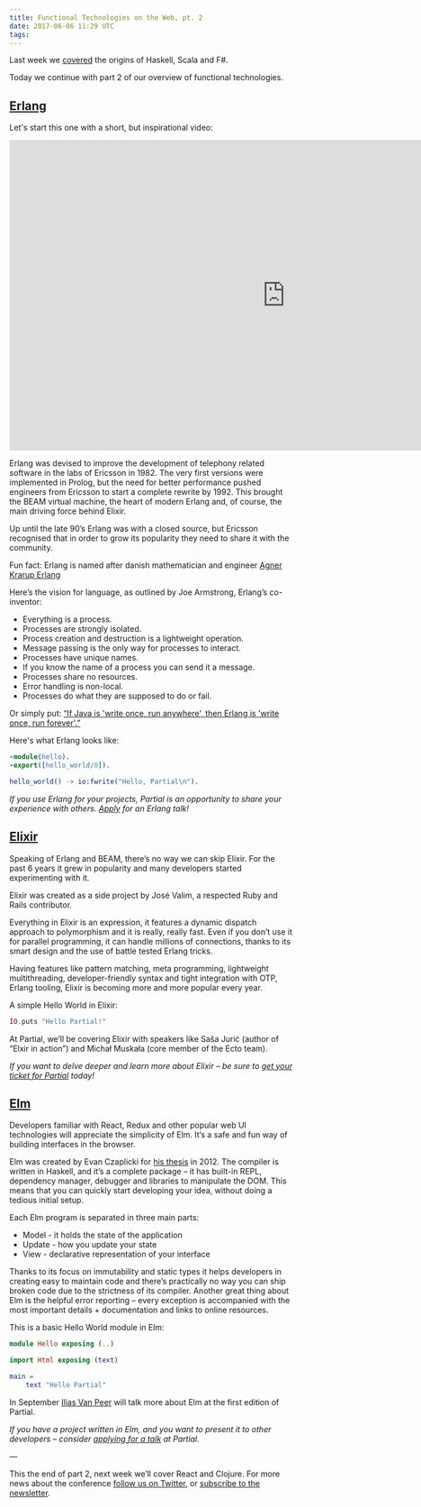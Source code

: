 ```yaml
---
title: Functional Technologies on the Web, pt. 2
date: 2017-06-06 11:29 UTC
tags:
---
```


Last week we [covered](http://partialconf.com/blog/functional-technologies-on-the-web-pt1) the origins of Haskell, Scala and F#.

Today we continue with part 2 of our overview of functional technologies.

## [Erlang](https://www.erlang.org/)

Let's start this one with a short, but inspirational video:

<div class="video-container">
    <iframe width="980" height="551" src="https://www.youtube.com/embed/uKfKtXYLG78" frameborder="0" allowfullscreen></iframe>
</div>

Erlang was devised to improve the development of telephony related software in the labs of Ericsson in 1982. The very first versions were implemented in Prolog, but the need for better performance pushed engineers from Ericsson to start a complete rewrite by 1992. This brought the BEAM virtual machine, the heart of modern Erlang and, of course, the main driving force behind Elixir.

Up until the late 90’s Erlang was with a closed source, but Ericsson recognised that in order to grow its popularity they need to share it with the community.

Fun fact: Erlang is named after danish mathematician and engineer [Agner Krarup Erlang](https://en.wikipedia.org/wiki/Agner_Krarup_Erlang)

Here’s the vision for language, as outlined by Joe Armstrong, Erlang’s co-inventor:

- Everything is a process.
- Processes are strongly isolated.
- Process creation and destruction is a lightweight operation.
- Message passing is the only way for processes to interact.
- Processes have unique names.
- If you know the name of a process you can send it a message.
- Processes share no resources.
- Error handling is non-local.
- Processes do what they are supposed to do or fail.

Or simply put: [“If Java is 'write once, run anywhere', then Erlang is 'write once, run forever'.”](https://www.youtube.com/watch?v=u41GEwIq2mE&t=3m59s)

Here's what Erlang looks like:

```erlang
-module(hello).
-export([hello_world/0]).

hello_world() -> io:fwrite("Hello, Partial\n").
```

*If you use Erlang for your projects, Partial is an opportunity to share your experience with others. [Apply](https://goo.gl/qGfmds) for an Erlang talk!*

## [Elixir](https://elixir-lang.org)

Speaking of Erlang and BEAM, there’s no way we can skip Elixir. For the past 6 years it grew in popularity and many developers started experimenting with it.

Elixir was created as a side project by José Valim, a respected Ruby and Rails contributor.

Everything in Elixir is an expression, it features a dynamic dispatch approach to polymorphism and it is really, really fast. Even if you don’t use it for parallel programming, it can handle millions of connections, thanks to its smart design and the use of battle tested Erlang tricks.

Having features like pattern matching, meta programming, lightweight multithreading, developer-friendly syntax and tight integration with OTP, Erlang tooling, Elixir is becoming more and more popular every year.

A simple Hello World in Elixir:

```elixir
IO.puts "Hello Partial!"
```

At Partial, we’ll be covering Elixir with speakers like Saša Jurić (author of “Elxir in action”) and Michał Muskała (core member of the Ecto team).

*If you want to delve deeper and learn more about Elixir – be sure to [get your ticket for Partial](http://partialconf.com/tickets) today!*

## [Elm](http://elm-lang.org)

Developers familiar with React, Redux and other popular web UI technologies will appreciate the simplicity of Elm. It’s a safe and fun way of building interfaces in the browser.

Elm was created by Evan Czaplicki for [his thesis](http://elm-lang.org/assets/papers/concurrent-frp.pdf) in 2012. The compiler is written in Haskell, and it’s a complete package – it has built-in REPL, dependency manager, debugger and libraries to manipulate the DOM. This means that you can quickly start developing your idea, without doing a tedious initial setup.

Each Elm program is separated in three main parts:

- Model - it holds the state of the application
- Update - how you update your state
- View - declarative representation of your interface

Thanks to its focus on immutability and static types it helps developers in creating easy to maintain code and there’s practically no way you can ship broken code due to the strictness of its compiler. Another great thing about Elm is the helpful error reporting – every exception is accompanied with the most important details + documentation and links to online resources.

This is a basic Hello World module in Elm:

```elm
module Hello exposing (..)

import Html exposing (text)

main =
    text "Hello Partial"
```

In September [Ilias Van Peer](https://blog.ilias.xyz) will talk more about Elm at the first edition of Partial.

*If you have a project written in Elm, and you want to present it to other developers – consider [applying for a talk](https://goo.gl/qGfmds) at Partial.*

—

This the end of part 2, next week we’ll cover React and Clojure. For more news about the conference [follow us on Twitter](http://twitter.com/partialconf), or [subscribe to the newsletter](http://partialconf.com/#subscribe).
